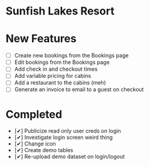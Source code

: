 # Sunfish Lakes Resort

# New Features
 - [ ] Create new bookings from the Bookings page
 - [ ] Edit bookings from the Bookings page
 - [ ] Add check in and checkout times
 - [ ] Add variable pricing for cabins
 - [ ] Add a restaurant to the cabins (meh)
 - [ ] Generate an invoice to email to a guest on checkout

# Completed
 - [✔] Publicize read only user creds on login
 - [✔] Investigate login screen weird thing
 - [✔] Change icon
 - [✔] Create demo tables
 - [✔] Re-upload demo dataset on login/logout
